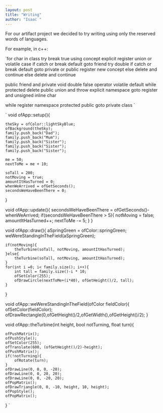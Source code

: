 ```yaml
---
layout: post
title: "Writing"
author: "Isaac "
---
```


For our artifact project we decided to try writing using only the reserved words of languages.

For example, in c++:

`for char in  class
	try break true using concept explicit
	register union or volatile case
	if catch or break default
		goto friend
		try double 
		if catch or break default
			goto private or public 
				register new concept
		else
			delete and continue
	else
		delete and continue

public friend and private void
double false operator
volatile default
while protected 
	delete public union and throw explicit namespace
	goto register and unsigned inline char 


while register namespace protected public
	goto private class
`

`
void ofApp::setup(){
    
    theSky = ofColor::lightSkyBlue;
    ofBackground(theSky);
    family.push_back("Dad");
    family.push_back("Mum");
    family.push_back("Sister");
    family.push_back("Sister");
    family.push_back("Sister");
    
    me = 50;
    nextToMe = me + 10;

    soTall = 200;
    notMoving = true;
    amountItHasTurned = 0;
    whenWeArrived = ofGetSeconds();
    secondsWeHaveBeenThere = 0;
}


void ofApp::update(){
    secondsWeHaveBeenThere = ofGetSeconds()-whenWeArrived;
    if(secondsWeHaveBeenThere > 5){
        notMoving = false;
        amountItHasTurned++;
        nextToMe -= 5;
    }
}

void ofApp::draw(){
    aSpringGreen = ofColor::springGreen;
    weWereStandingInTheField(aSpringGreen);
    
    if(notMoving){
        theTurbine(soTall, notMoving, amountItHasTurned);
    }else{
        theTurbine(soTall, notMoving, amountItHasTurned);
    }
    for(int i =0; i< family.size(); i++){
        int tall = family.size()-i * 10;
        ofSetColor(255);
        ofDrawCircle(nextToMe+(i*40), ofGetHeight()/2, tall);
    }
}

void ofApp::weWereStandingInTheField(ofColor fieldColor){
    ofSetColor(fieldColor);
    ofDrawRectangle(0,ofGetHeight()/2,ofGetWidth(),ofGetHeight()/2);
}


void ofApp::theTurbine(int height, bool notTurning, float turn){
    
    ofPushMatrix();
    ofPushStyle();
    ofSetColor(255);
    ofTranslate(600, (ofGetHeight()/2)-height);
    ofPushMatrix();
    if(!notTurning){
        ofRotate(turn);
    }
    ofDrawLine(0, 0, 0, -20);
    ofDrawLine(0, 0, 20, 20);
    ofDrawLine(0, 0, -20, 20);
    ofPopMatrix();
    ofDrawTriangle(0, 0, -10, height, 10, height);
    ofPopStyle();
    ofPopMatrix();
}
`


